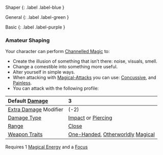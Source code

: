 
Shaper
{: .label .label-blue }

General
{: .label .label-green }

Basic
{: .label .label-purple }
### Amateur Shaping

Your character can perform [Channelled Magic](Magic#Channelled%20Magic) to:

- Create the illusion of something that isn’t there: noise, visuals, smell.
- Change a comestible into something more useful.
- Alter yourself in simple ways.
- When attacking with [Magical-Attacks](Game/Core/Magical-Attacks) you can use: [Concussive](Game/Core/Magical-Attacks#Concussive), and [Painless](Game/Core/Magical-Attacks#Painless).
- You can attack with the following profile:

| Default [Damage](Game/Core/Weapons#Damage)                | 3                                                                                                                            |
| :-------------------------------------------------------- | :--------------------------------------------------------------------------------------------------------------------------- |
| [Extra Damage](Game/Core/Attacks#Extra%20Damage) Modifier | (-2)                                                                                                                         |
| [Damage Type](Core/Weapons#Damage%20Type)                 | [Impact](Game/Core/Injury#Impact) or [Piercing](Game/Core/Injury#Piercing)                                                   |
| [Range](Core/Weapons#Range)                               | [Close](Game/Core/Movement#Close)                                                                                            |
| [Weapon Traits](Core/Weapon-Traits)                       | [One-Handed](Game/Core/Blocks/One-Handed), [Otherworldly](Game/Core/Blocks/Otherworldly) [Magical](Game/Core/Blocks/Magical) |

Requires 1 [Magical Energy](Magic#Magical%20Energy) and a [Focus](Game/Example-Gear.md#Focus)